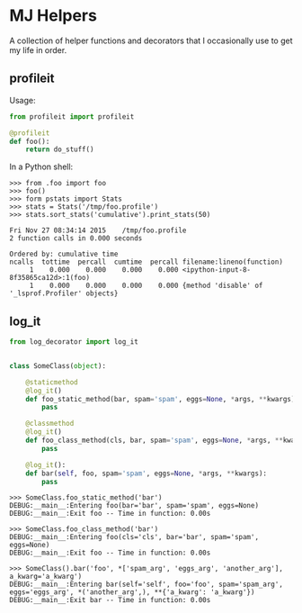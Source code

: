 # MJ Helpers

A collection of helper functions and decorators that I occasionally use to get
my life in order.

## profileit

Usage:

``` python
from profileit import profileit

@profileit
def foo():
    return do_stuff()
```

In a Python shell:

    >>> from .foo import foo
    >>> foo()
	>>> form pstats import Stats
	>>> stats = Stats('/tmp/foo.profile')
	>>> stats.sort_stats('cumulative').print_stats(50)

    Fri Nov 27 08:34:14 2015    /tmp/foo.profile
    2 function calls in 0.000 seconds

    Ordered by: cumulative time
    ncalls  tottime  percall  cumtime  percall filename:lineno(function)
         1    0.000    0.000    0.000    0.000 <ipython-input-8-8f35865ca12d>:1(foo)
         1    0.000    0.000    0.000    0.000 {method 'disable' of '_lsprof.Profiler' objects}

## log_it

``` python
from log_decorator import log_it


class SomeClass(object):

    @staticmethod
    @log_it()
    def foo_static_method(bar, spam='spam', eggs=None, *args, **kwargs):
        pass

    @classmethod
    @log_it()
    def foo_class_method(cls, bar, spam='spam', eggs=None, *args, **kwargs):
        pass

    @log_it():
    def bar(self, foo, spam='spam', eggs=None, *args, **kwargs):
        pass
```

    >>> SomeClass.foo_static_method('bar')
    DEBUG:__main__:Entering foo(bar='bar', spam='spam', eggs=None)
    DEBUG:__main__:Exit foo -- Time in function: 0.00s

    >>> SomeClass.foo_class_method('bar')
    DEBUG:__main__:Entering foo(cls='cls', bar='bar', spam='spam', eggs=None)
    DEBUG:__main__:Exit foo -- Time in function: 0.00s

    >>> SomeClass().bar('foo', *['spam_arg', 'eggs_arg', 'another_arg'], a_kwarg='a_kwarg')
    DEBUG:__main__:Entering bar(self='self', foo='foo', spam='spam_arg', eggs='eggs_arg', *('another_arg',), **{'a_kwarg': 'a_kwarg'})
    DEBUG:__main__:Exit bar -- Time in function: 0.00s
